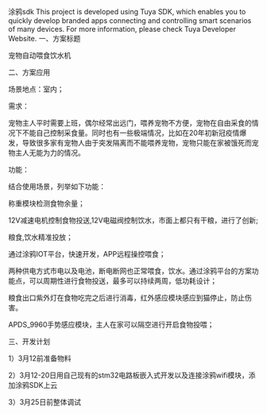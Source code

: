涂鸦sdk This project is developed using Tuya SDK, which enables you to quickly develop branded apps connecting and controlling smart scenarios of many devices. For more information, please check Tuya Developer Website.
一、方案标题

宠物自动喂食饮水机

二、方案应用

场景地点：室内；

需求：

宠物主人平时需要上班，偶尔经常出远门，喂养宠物不方便，宠物在自由采食的情况下不能自己控制采食量。同时也有一些极端情况，比如在20年初新冠疫情爆发，导致很多家有宠物人由于突发隔离而不能喂养宠物，宠物只能在家被饿死而宠物主人无能为力的情况。 

功能：

结合使用场景，列举如下功能：

称重模块检测食物余量；

12V减速电机控制食物投送,12V电磁阀控制饮水，市面上都只有干粮，进行了创新;

粮食,饮水精准投放；

通过涂鸦IOT平台，快速开发，APP远程操控喂食；

两种供电方式市电以及电池，断电断网也正常喂食，饮水。通过涂鸦平台的方案功能点，可以周期性进行食物投送，最多可以持续两周，低功耗设计；

粮食出口紫外灯在食物吃完之后进行消毒，红外感应模块感应到猫停止，防止伤害。

APDS_9960手势感应模块，主人在家可以隔空进行开启食物投喂；

三、开发计划

1）3月12前准备物料

2）3月12-20日用自己现有的stm32电路板嵌入式开发以及连接涂鸦wifi模块，添加涂鸦SDK上云

3）3月25日前整体调试
